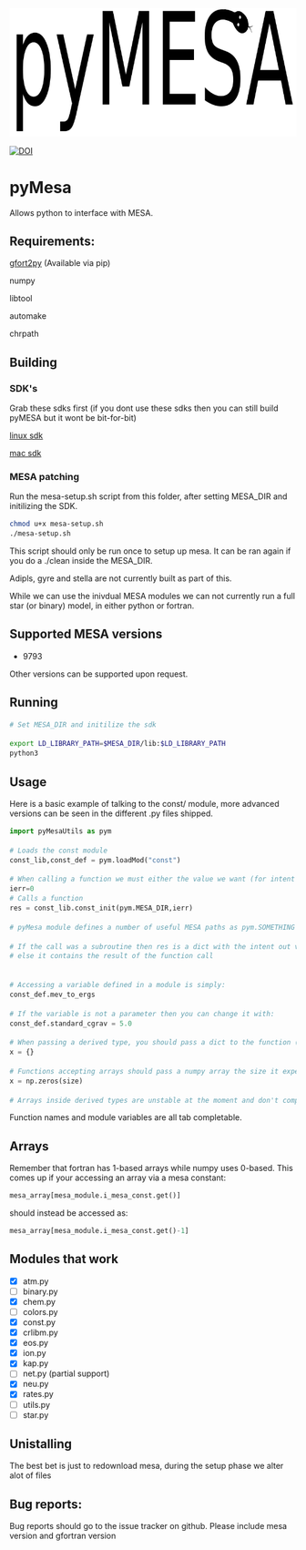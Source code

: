 ![pyMesa logo](images/logo.png)

[![DOI](https://zenodo.org/badge/98320319.svg)](https://zenodo.org/badge/latestdoi/98320319)


# pyMesa
Allows python to interface with MESA.



## Requirements:
[gfort2py](https://github.com/rjfarmer/gfort2py) (Available via pip)

numpy

libtool

automake

chrpath

## Building

### SDK's

Grab these sdks first (if you dont use these sdks then you can still build pyMESA but it wont be bit-for-bit)

[linux sdk](http://www.astro.wisc.edu/~townsend/resource/download/mesasdk/mesasdk-x86_64-linux-20170821.tar.gz)

[mac sdk](http://www.astro.wisc.edu/~townsend/resource/download/mesasdk/mesasdk-x86_64-osx-10.12-20170821.dmg)

### MESA patching

Run the mesa-setup.sh script from this folder, after setting MESA_DIR and initilizing the SDK.

````bash
chmod u+x mesa-setup.sh
./mesa-setup.sh
````

This script should only be run once to setup up mesa. It can be ran again if you do a ./clean inside the MESA_DIR.

Adipls, gyre and stella are not currently built as part of this.

While we can use the inivdual MESA modules we can not currently run a full star (or binary) model, in either python or fortran.

## Supported MESA versions
- 9793

Other versions can be supported upon request.


## Running
````bash
# Set MESA_DIR and initilize the sdk

export LD_LIBRARY_PATH=$MESA_DIR/lib:$LD_LIBRARY_PATH
python3
````

## Usage

Here is a basic example of talking to the const/ module, more advanced versions can be seen in the different .py files shipped.

````python
import pyMesaUtils as pym

# Loads the const module
const_lib,const_def = pym.loadMod("const")

# When calling a function we must either the value we want (for intent in variables) or an empty variable for intent outs.
ierr=0
# Calls a function
res = const_lib.const_init(pym.MESA_DIR,ierr)

# pyMesa module defines a number of useful MESA paths as pym.SOMETHING

# If the call was a subroutine then res is a dict with the intent out variables in there
# else it contains the result of the function call


# Accessing a variable defined in a module is simply:
const_def.mev_to_ergs

# If the variable is not a parameter then you can change it with:
const_def.standard_cgrav = 5.0

# When passing a derived type, you should pass a dict to the function (filled with anything you want set)
x = {}

# Functions accepting arrays should pass a numpy array the size it expects (if the function allocates the array, then just pass an array of size 1)
x = np.zeros(size)

# Arrays inside derived types are unstable at the moment and don't completely work.

````

Function names and module variables are all tab completable.

## Arrays

Remember that fortran has 1-based arrays while numpy uses 0-based. This comes
up if your accessing an array via a mesa constant:

````python
mesa_array[mesa_module.i_mesa_const.get()]
````
 should instead be accessed as:
 
 ````python
mesa_array[mesa_module.i_mesa_const.get()-1]
````




## Modules that work

- [x] atm.py
- [ ] binary.py
- [x] chem.py
- [ ] colors.py
- [x] const.py
- [x] crlibm.py
- [x] eos.py
- [x] ion.py
- [x] kap.py
- [ ] net.py (partial support)
- [x] neu.py
- [x] rates.py
- [ ] utils.py
- [ ] star.py

## Unistalling

The best bet is just to redownload mesa, during the setup phase we alter alot of files

## Bug reports:

Bug reports should go to the issue tracker on github. Please include mesa version and gfortran version


